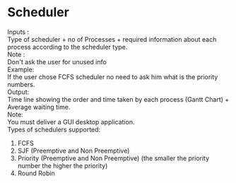 # Scheduler

Inputs : <br /> Type of scheduler + no of Processes + required information about each process
according to the scheduler type. <br />
Note : <br /> Don't ask the user for unused info <br />
Example: <br /> If the user chose FCFS scheduler no need to ask him what is the priority 
numbers. <br />
Output: <br /> Time line showing the order and time taken by each process (Gantt Chart) +
Average waiting time. <br />
Note: <br /> You must deliver a GUI desktop application. <br />
Types of schedulers supported: <br />
1. FCFS
2. SJF (Preemptive and Non Preemptive)
3. Priority (Preemptive and Non Preemptive) (the smaller the priority number the
higher the priority)
4. Round Robin
